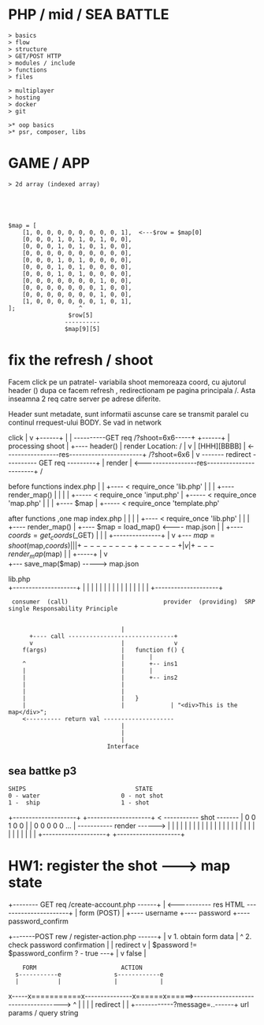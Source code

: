 






# PHP / mid / SEA BATTLE
    > basics
    > flow
    > structure
    > GET/POST HTTP
    > modules / include
    > functions
    > files

    > multiplayer
    > hosting
    > docker
    > git

    >* oop basics
    >* psr, composer, libs






# GAME / APP
    > 2d array (indexed array) 


    


    $map = [
        [1, 0, 0, 0, 0, 0, 0, 0, 0, 1],  <---$row = $map[0]
        [0, 0, 0, 1, 0, 1, 0, 1, 0, 0],     
        [0, 0, 0, 1, 0, 1, 0, 1, 0, 0],
        [0, 0, 0, 0, 0, 0, 0, 0, 0, 0],
        [0, 0, 0, 1, 0, 1, 0, 0, 0, 0],
        [0, 0, 0, 1, 0, 1, 0, 0, 0, 0],
        [0, 0, 0, 1, 0, 1, 0, 0, 0, 0],
        [0, 0, 0, 0, 0, 0, 0, 1, 0, 0],
        [0, 0, 0, 0, 0, 0, 0, 1, 0, 0],
        [0, 0, 0, 0, 0, 0, 0, 1, 0, 0],
        [1, 0, 0, 0, 0, 0, 0, 1, 0, 1],  
    ];                  ^
                     $row[5]
                    ----------
                    $map[9][5]








# fix the refresh / shoot
Facem click pe un patratel- variabila shoot memoreaza coord,
 cu ajutorul header () dupa ce facem refresh , redirectionam pe pagina principala /.
 Asta inseamna 2 req catre server pe adrese diferite.

 Header sunt metadate, sunt informatii ascunse care se transmit paralel cu continul rrequest-ului BODY. Se  vad in network

 click
   |
   v
+------+
| <a>  |  ----------GET req /?shoot=6x6-----+ 
+------+                                    |
                                    processing shoot
                                            |
                                            +---- header()
                                            |
                                         render
          Location: /                       |
             v                              |
            [HHH][BBBB]                     |
<-----------------res-----------------------+
/?shoot=6x6
|
v
------- redirect ---------- GET req ---------+
                                             |
                                          render
                                             |
<-----------------res-----------------------+
/











before functions
index.php
    |
    |
    +---- <  require_once 'lib.php'
    |                       |
    |                       +---- render_map()
    |
    |
    |
    |
    +----- < require_once 'input.php' 
    |
    +----- < require_once 'map.php'
    |                       |
    |                       +---- $map
    |
    +----- < require_once 'template.php'




after functions ,one map
index.php
    |
    |
    |
    |
    +---- <  require_once 'lib.php'
    |                       |
    |                       +---- render_map()
    |
    +---- $map = load_map() <---- map.json
    |
    |
    +----  $coords = get_coords($_GET)
    |           |
    |           +---------------+
    |                           v
    +--- $map = shoot($map,$coords)
    |       |
    |       +--------+------+
    |                v      |
    +--- render_map($map)   |
    |                 +-----+
    |                 v   
    +--- save_map($map) -----> map.json    






lib.php
    \
+--------------------+
|                    |
|                    |
|                    |
|                    |
|                    |
|                    |
|                    |
|                    |
+--------------------+



     consumer  (call)                           provider  (providing)  SRP single Responsability Principle


                                    |   
          +---- call ------------------------------+
          v                         |              v
        f(args)                     |   function f() {
                                    |       |
        ^                           |       +-- ins1
        |                           |       |
        |                           |       +-- ins2
        |                           |
        |                           |
        |                           |   }
        |                           |             | "<div>This is the map</div>";
        <---------- return val --------------------
                                    |  
                                    |
                                    |
                                Interface







## sea battke p3
    SHIPS                               STATE
    0 - water                       0 - not shot
    1 -  ship                       1 - shot
+--------------------+         +--------------------+                < ----------- shot -------
|  0 0 1 0 0         |         | 0 0 0 0 0 ...      |                  ----------- render ------>
|                    |         |                    |
|                    |         |                    |
|                    |         |                    |
|                    |         |                    |
|                    |         |                    |
|                    |         |                    |
|                    |         |                    |
+--------------------+         +--------------------+     


# HW1: register the shot ---> map state







+-------- GET req /create-account.php ------+
                                            |
<----------- res HTML ----------------------+
|
form (POST)
|
+---- username
+---- password
+---- password_confirm

+-------POST rew / register-action.php ------+
                                             |
                                             v
                                         1. obtain form data
                                             |                                 ^
                                        2. check password confirmation         |
                                             |                              redirect
                                             v                                 |
                                    $password != $password_confirm ? - true ---+
                                             |
                                             v
                                         false
                                             |   












        FORM                        ACTION
      s-----------e               s------------e
      |           |               |            |     
x-----x===========x---------------x======x======>------------------------------------>
           ^                             |
           |                             |
           |                             redirect
           |                             |
           +------------?message=..------+
           url params / query string